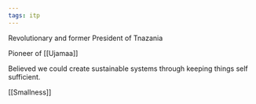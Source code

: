 ```yaml
---
tags: itp
---
```

Revolutionary and former President of Tnazania

Pioneer of [[Ujamaa]]

Believed we could create sustainable systems through keeping things self sufficient.

[[Smallness]]
